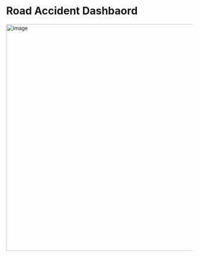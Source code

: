 # Road Accident Dashbaord

<img width="613" alt="image" src="https://github.com/user-attachments/assets/b567c2e0-654d-476c-80ff-9f2f338544dd" />
